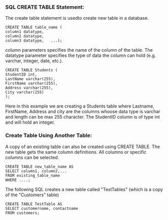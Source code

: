 ### SQL CREATE TABLE Statement:
The create table statement is usedto create new table in a database.
 
    CREATE TABLE table_name (
    column1 datatype,
    column2 datatype,
    column3 datatype,   ...);
column parameters specifies the name of the column of the table.
The datatype parameter specifies the type of data the column can hold (e.g. varchar, integer, date, etc.).
   
    CREATE TABLE Students (
    StudentID int,
    LastName varchar(255),
    FirstName varchar(255),
    Address varchar(255),
    City varchar(255)
    );
Here in this example we are creating a Students table where Lastname, FirstName, Address and city are the columns whoose data type is
varchar and length can be max 255 character.
The StudentID column is of type int and will hold an integer.
### Create Table Using Another Table:
A copy of an existing table can also be created using CREATE TABLE. The new table gets the same column definitions. All columns or specific columns can be selected.

    CREATE TABLE new_table_name AS
    SELECT column1, column2,...
    FROM existing_table_name
    WHERE ....;
The following SQL creates a new table called "TestTables" (which is a copy of the "Customers" table)

    CREATE TABLE TestTable AS
    SELECT customername, contactname
    FROM customers;
